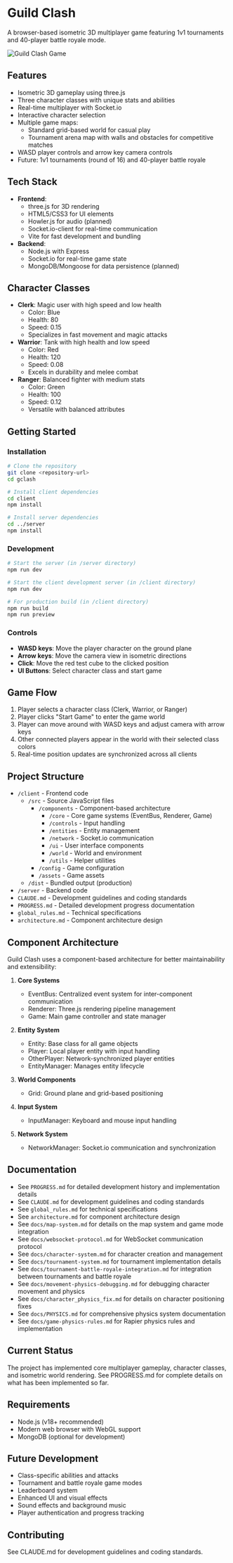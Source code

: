 # Guild Clash

A browser-based isometric 3D multiplayer game featuring 1v1 tournaments and 40-player battle royale mode.

![Guild Clash Game](https://placeholder-for-game-screenshot.com)

## Features

- Isometric 3D gameplay using three.js
- Three character classes with unique stats and abilities
- Real-time multiplayer with Socket.io
- Interactive character selection
- Multiple game maps:
  - Standard grid-based world for casual play
  - Tournament arena map with walls and obstacles for competitive matches
- WASD player controls and arrow key camera controls
- Future: 1v1 tournaments (round of 16) and 40-player battle royale

## Tech Stack

- **Frontend**:
  - three.js for 3D rendering
  - HTML5/CSS3 for UI elements
  - Howler.js for audio (planned)
  - Socket.io-client for real-time communication
  - Vite for fast development and bundling
- **Backend**:
  - Node.js with Express
  - Socket.io for real-time game state
  - MongoDB/Mongoose for data persistence (planned)

## Character Classes

- **Clerk**: Magic user with high speed and low health
  - Color: Blue
  - Health: 80
  - Speed: 0.15
  - Specializes in fast movement and magic attacks
- **Warrior**: Tank with high health and low speed
  - Color: Red
  - Health: 120
  - Speed: 0.08
  - Excels in durability and melee combat
- **Ranger**: Balanced fighter with medium stats
  - Color: Green
  - Health: 100
  - Speed: 0.12
  - Versatile with balanced attributes

## Getting Started

### Installation

```bash
# Clone the repository
git clone <repository-url>
cd gclash

# Install client dependencies
cd client
npm install

# Install server dependencies
cd ../server
npm install
```

### Development

```bash
# Start the server (in /server directory)
npm run dev

# Start the client development server (in /client directory)
npm run dev

# For production build (in /client directory)
npm run build
npm run preview
```

### Controls

- **WASD keys**: Move the player character on the ground plane
- **Arrow keys**: Move the camera view in isometric directions
- **Click**: Move the red test cube to the clicked position
- **UI Buttons**: Select character class and start game

## Game Flow

1. Player selects a character class (Clerk, Warrior, or Ranger)
2. Player clicks "Start Game" to enter the game world
3. Player can move around with WASD keys and adjust camera with arrow keys
4. Other connected players appear in the world with their selected class colors
5. Real-time position updates are synchronized across all clients

## Project Structure

- `/client` - Frontend code
  - `/src` - Source JavaScript files
    - `/components` - Component-based architecture
      - `/core` - Core game systems (EventBus, Renderer, Game)
      - `/controls` - Input handling
      - `/entities` - Entity management
      - `/network` - Socket.io communication
      - `/ui` - User interface components
      - `/world` - World and environment
      - `/utils` - Helper utilities
    - `/config` - Game configuration
    - `/assets` - Game assets
  - `/dist` - Bundled output (production)
- `/server` - Backend code
- `CLAUDE.md` - Development guidelines and coding standards
- `PROGRESS.md` - Detailed development progress documentation
- `global_rules.md` - Technical specifications
- `architecture.md` - Component architecture design

## Component Architecture

Guild Clash uses a component-based architecture for better maintainability and extensibility:

1. **Core Systems**

   - EventBus: Centralized event system for inter-component communication
   - Renderer: Three.js rendering pipeline management
   - Game: Main game controller and state manager

2. **Entity System**

   - Entity: Base class for all game objects
   - Player: Local player entity with input handling
   - OtherPlayer: Network-synchronized player entities
   - EntityManager: Manages entity lifecycle

3. **World Components**

   - Grid: Ground plane and grid-based positioning

4. **Input System**

   - InputManager: Keyboard and mouse input handling

5. **Network System**
   - NetworkManager: Socket.io communication and synchronization

## Documentation

- See `PROGRESS.md` for detailed development history and implementation details
- See `CLAUDE.md` for development guidelines and coding standards
- See `global_rules.md` for technical specifications
- See `architecture.md` for component architecture design
- See `docs/map-system.md` for details on the map system and game mode integration
- See `docs/websocket-protocol.md` for WebSocket communication protocol
- See `docs/character-system.md` for character creation and management
- See `docs/tournament-system.md` for tournament implementation details
- See `docs/tournament-battle-royale-integration.md` for integration between tournaments and battle royale
- See `docs/movement-physics-debugging.md` for debugging character movement and physics
- See `docs/character_physics_fix.md` for details on character positioning fixes
- See `docs/PHYSICS.md` for comprehensive physics system documentation
- See `docs/game-physics-rules.md` for Rapier physics rules and implementation

## Current Status

The project has implemented core multiplayer gameplay, character classes, and isometric world rendering. See PROGRESS.md for complete details on what has been implemented so far.

## Requirements

- Node.js (v18+ recommended)
- Modern web browser with WebGL support
- MongoDB (optional for development)

## Future Development

- Class-specific abilities and attacks
- Tournament and battle royale game modes
- Leaderboard system
- Enhanced UI and visual effects
- Sound effects and background music
- Player authentication and progress tracking

## Contributing

See CLAUDE.md for development guidelines and coding standards.
